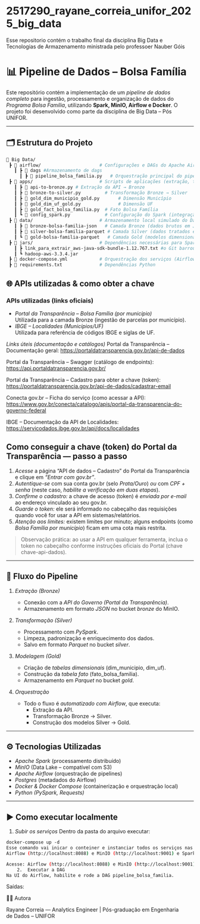 # 2517290_rayane_correia_unifor_2025_big_data

Esse repositorio contém o trabalho final da disciplina Big Data e Tecnologias de Armazenamento ministrada pelo professoer Nauber Góis
# 📊 Pipeline de Dados – Bolsa Família

Este repositório contém a implementação de um *pipeline de dados completo* para ingestão, processamento e organização de dados do 
*Programa Bolsa Família*, utilizando **Spark, MinIO, Airflow e Docker**.
O projeto foi desenvolvido como parte da disciplina de Big Data – Pós UNIFOR.

---

## 🗂 Estrutura do Projeto

```bash
📂 Big Data/
 ┣ 📂 airflow/                      # Configurações e DAGs do Apache Airflow
   ┃ ┣ 📂 dags #Armazenamento de dags
     ┃ ┣ 📜 pipeline_bolsa_familia.py   # Orquestração principal do pipeline
 ┣ 📂 apps/                         # Scripts de aplicações (extração, transformação, carga)
   ┃ ┣ 📜 api-to-bronze.py # Extração da API → Bronze
   ┃ ┣ 📜 bronze-to-silver.py         # Transformação Bronze → Silver
   ┃ ┣ 📜 gold_dim_municipio_gold.py       # Dimensão Município
   ┃ ┣ 📜 gold_dim_uf_gold.py              # Dimensão UF
   ┃ ┣ 📜 gold_fact_bolsa_familia.py  # Fato Bolsa Família
   ┃ ┗ 📜 config_spark.py             # Configuração do Spark (integração com MinIO)
 ┣ 📂 data/                         # Armazenamento local simulado do Data Lake (MinIO)
   ┃ ┣ 📂 bronze-bolsa-familia-json   # Camada Bronze (dados brutos em JSON)
   ┃ ┣ 📂 silver-bolsa-familia-parquet # Camada Silver (dados tratados em Parquet)
   ┃ ┗ 📂 gold-bolsa-familia-parquet   # Camada Gold (modelos dimensionais e fatos)
 ┣ 📂 jars/                         # Dependências necessárias para Spark + MinIO
   ┃ ┣ link_para_extrair_aws-java-sdk-bundle-1.12.767.txt #o Git barrou pelo tamanho mas o txt tem o link para Download
   ┃ ┗ hadoop-aws-3.3.4.jar
 ┣ 📜 docker-compose.yml            # Orquestração dos serviços (Airflow, MinIO, Spark, Postgres)
 ┣ 📜 requirements.txt              # Dependências Python
```
## 🌐 APIs utilizadas & como obter a chave

### APIs utilizadas (links oficiais)
- *Portal da Transparência – Bolsa Família (por município)*  
  Utilizada para a camada Bronze (ingestão de parcelas por município).
- *IBGE – Localidades (Municípios/UF)*  
  Utilizada para referência de códigos IBGE e siglas de UF.

*Links úteis (documentação e catálogos)*
Portal da Transparência – Documentação geral:
https://portaldatransparencia.gov.br/api-de-dados

Portal da Transparência – Swagger (catálogo de endpoints):
https://api.portaldatransparencia.gov.br/

Portal da Transparência – Cadastro para obter a chave (token):
https://portaldatransparencia.gov.br/api-de-dados/cadastrar-email

Conecta gov.br – Ficha do serviço (como acessar a API):
https://www.gov.br/conecta/catalogo/apis/portal-da-transparencia-do-governo-federal

IBGE – Documentação da API de Localidades:
https://servicodados.ibge.gov.br/api/docs/localidades 

## Como conseguir a chave (token) do Portal da Transparência — passo a passo
1) *Acesse* a página “API de dados – Cadastro” do Portal da Transparência e clique em *“Entrar com gov.br”*.  
2) *Autentique-se* com sua conta gov.br (selo *Prata/Ouro*) *ou* com *CPF + senha* (neste caso, *habilite a verificação em duas etapas*).  
3) *Confirme o cadastro:* a chave de acesso (token) é *enviada por e-mail* ao endereço vinculado ao seu gov.br.  
4) *Guarde o token:* ele será informado no cabeçalho das requisições quando você for usar a API em sistemas/relatórios.  
5) *Atenção aos limites:* existem limites por minuto; alguns endpoints (como *Bolsa Família por município*) ficam em uma cota mais restrita.  

> Observação prática: ao usar a API em qualquer ferramenta, inclua o token no cabeçalho conforme instruções oficiais do Portal (chave chave-api-dados).

---



## 🔄 Fluxo do Pipeline

1. *Extração (Bronze)*  
   - Conexão com a *API do Governo (Portal da Transparência)*.  
   - Armazenamento em formato *JSON* no bucket *bronze* do MinIO.  

2. *Transformação (Silver)*  
   - Processamento com *PySpark*.  
   - Limpeza, padronização e enriquecimento dos dados.  
   - Salvo em formato *Parquet* no bucket *silver*.  

3. *Modelagem (Gold)*  
   - Criação de *tabelas dimensionais* (dim_municipio, dim_uf).  
   - Construção da *tabela fato* (fato_bolsa_familia).  
   - Armazenamento em *Parquet* no bucket *gold*.  

4. *Orquestração*  
   - Todo o fluxo é *automatizado com Airflow*, que executa:
     - Extração da API.  
     - Transformação Bronze → Silver.  
     - Construção dos modelos Silver → Gold.  

---

## ⚙ Tecnologias Utilizadas

- *Apache Spark* (processamento distribuído)  
- *MinIO* (Data Lake – compatível com S3)  
- *Apache Airflow* (orquestração de pipelines)  
- *Postgres* (metadados do Airflow)  
- *Docker & Docker Compose* (containerização e orquestração local)  
- *Python (PySpark, Requests)*  

---

## ▶ Como executar localmente

1) *Subir os serviços*
 Dentro da pasta do arquivo executar:
```bash
docker-compose up -d
Esse comando vai inicar o conteiner e instanciar todos os serviços nas suas devidas portas:
Airflow (http://localhost:8088) e MinIO (http://localhost:9001) e Spark (http://localhost:8080)

Acesse: Airflow (http://localhost:8088) e MinIO (http://localhost:9001) e Spark (http://localhost:8080)
	2.	Executar a DAG
Na UI do Airflow, habilite e rode a DAG pipeline_bolsa_familia.
```
Saídas:


👩‍💻 Autora

Rayane Correia — Analytics Engineer | Pós-graduação em Engenharia de Dados – UNIFOR

